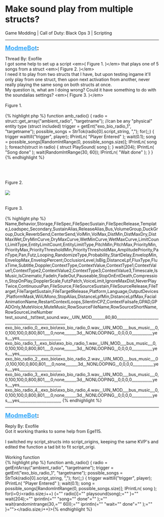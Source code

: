 # Make sound play from multiple structs?
Game Modding | Call of Duty: Black Ops 3 | Scripting

---
<strong style="font-size: 1.4em;"><span style="text-decoration: underline;text-decoration-color: #34a7f9;"><span style="color:#34a7f9;">ModmeBot</span></span>:</strong>

<p>Thread By: Exofile<br />I got some help to set up a script &lt;em&gt;( Figure 1. )&lt;/em&gt; that plays one of 5 songs from a struct &lt;em&gt;( Figure 2. )&lt;/em&gt;<br />I need it to play from two structs that I have, but upon testing ingame it&#39;ll only play from one struct, then upon next activation from another, never really playing the same song on both structs at once.<br />My question is, what am I doing wrong? Could it have something to do with the soundalias settings? &lt;em&gt;( Figure 3. )&lt;/em&gt;<br /> <br />Figure 1.<br /><br />
{% highlight php %}
function amb_radio()
{
    radio = struct::get_array("ambient_radio", "targetname"); //can be any "physical" entity type (struct included)
	trigger = getEnt("exo_bio_radio_1", "targetname");
	possible_songs = StrTok(radio[0].script_string, ",");
    for(;;)
	{
		trigger waittill("trigger", player);
		IPrintLn( "Player Entered" );
		wait(0.1);
		song = possible_songs[RandomIntRange(0, possible_songs.size)];
		IPrintLn( song );
		foreach(struct in radio)
        {
            struct PlaySound( song );
        }
		wait(204);
		IPrintLn( "Song done" );
        wait(RandomIntRange(30, 60));
		IPrintLn( "Wait done" );
    }
}{% endhighlight %}

<br /><br /> <br />Figure 2.<br /><br />
<img style="max-width: 500px;" src="http://i.imgur.com/1gWNeDJ.png">
<br /><br /> <br />Figure 3.<br /><br />
{% highlight php %}
Name,Behavior,Storage,FileSpec,FileSpecSustain,FileSpecRelease,Template,Loadspec,Secondary,SustainAlias,ReleaseAlias,Bus,VolumeGroup,DuckGroup,Duck,ReverbSend,CenterSend,VolMin,VolMax,DistMin,DistMaxDry,DistMaxWet,DryMinCurve,DryMaxCurve,WetMinCurve,WetMaxCurve,LimitCount,LimitType,EntityLimitCount,EntityLimitType,PitchMin,PitchMax,PriorityMin,PriorityMax,PriorityThresholdMin,PriorityThresholdMax,AmplitudePriority,PanType,Pan,Futz,Looping,RandomizeType,Probability,StartDelay,EnvelopMin,EnvelopMax,EnvelopPercent,OcclusionLevel,IsBig,DistanceLpf,FluxType,FluxTime,Subtitle,Doppler,ContextType,ContextValue,ContextType1,ContextValue1,ContextType2,ContextValue2,ContextType3,ContextValue3,Timescale,IsMusic,IsCinematic,FadeIn,FadeOut,Pauseable,StopOnEntDeath,Compression,StopOnPlay,DopplerScale,FutzPatch,VoiceLimit,IgnoreMaxDist,NeverPlayTwice,ContinuousPan,FileSource,FileSourceSustain,FileSourceRelease,FileTarget,FileTargetSustain,FileTargetRelease,Platform,Language,OutputDevices,PlatformMask,WiiUMono,StopAlias,DistanceLpfMin,DistanceLpfMax,FacialAnimationName,RestartContextLoops,SilentInCPZ,ContextFailsafe,GPAD,GPADOnly,MuteVoice,MuteMusic,RowSourceFileName,RowSourceShortName,RowSourceLineNumber
test_sound,,,tst\test_sound.wav,,,UIN_MOD,,,,,,,,,,,80,80,,,,,,,,,,,,,,,,,,,,,,,,,,,,,,,,,,,,,,,,,,,,,,,,,,,,,,,,,,,,,,,,,,,,,,,,,,,,,,,,,,,
exo_bio_radio_0,,,exo_bio\exo_bio_radio_0.wav,,,UIN_MOD,,,,,bus_music,,,,0,0,100,100,0,800,801,,,,,0,none,,,,,,,,,,3d,,,NONLOOPING,,,0,0,0,0,,,,,,,,,,,,,,,,,yes,,,,yes,,,,,,,,,,,,,,,,,,,,,,,,,,,,,,,,,,
exo_bio_radio_1,,,exo_bio\exo_bio_radio_1.wav,,,UIN_MOD,,,,,bus_music,,,,0,0,100,100,0,800,801,,,,,0,none,,,,,,,,,,3d,,,NONLOOPING,,,0,0,0,0,,,,,,,,,,,,,,,,,yes,,,,yes,,,,,,,,,,,,,,,,,,,,,,,,,,,,,,,,,,
exo_bio_radio_2,,,exo_bio\exo_bio_radio_2.wav,,,UIN_MOD,,,,,bus_music,,,,0,0,100,100,0,800,801,,,,,0,none,,,,,,,,,,3d,,,NONLOOPING,,,0,0,0,0,,,,,,,,,,,,,,,,,yes,,,,yes,,,,,,,,,,,,,,,,,,,,,,,,,,,,,,,,,,
exo_bio_radio_3,,,exo_bio\exo_bio_radio_3.wav,,,UIN_MOD,,,,,bus_music,,,,0,0,100,100,0,800,801,,,,,0,none,,,,,,,,,,3d,,,NONLOOPING,,,0,0,0,0,,,,,,,,,,,,,,,,,yes,,,,yes,,,,,,,,,,,,,,,,,,,,,,,,,,,,,,,,,,
exo_bio_radio_4,,,exo_bio\exo_bio_radio_4.wav,,,UIN_MOD,,,,,bus_music,,,,0,0,100,100,0,800,801,,,,,0,none,,,,,,,,,,3d,,,NONLOOPING,,,0,0,0,0,,,,,,,,,,,,,,,,,yes,,,,yes,,,,,,,,,,,,,,,,,,,,,,,,,,,,,,,,,,
{% endhighlight %}

</p>

---
<strong style="font-size: 1.4em;"><span style="text-decoration: underline;text-decoration-color: #34a7f9;"><span style="color:#34a7f9;">ModmeBot</span></span>:</strong>

<p>Reply By: Exofile<br />Got it working thanks to some help from Ege115.<br /> <br />I switched my script_structs into script_origins, keeping the same KVP&#39;s and edited the function a tad bit to fit script_origi.<br /> <br />Working function<br />{% highlight php %}
function amb_radio()
{
    radio = getEntArray("ambient_radio", "targetname");
	trigger = getEnt("exo_bio_radio_1", "targetname");
	possible_songs = StrTok(radio[0].script_string, ",");
    for(;;)
	{
		trigger waittill("trigger", player);
		IPrintLn( "Player Entered" );
		wait(0.1);
		song = possible_songs[RandomIntRange(0, possible_songs.size)];
		IPrintLn( song );
		for(i=0;i&lt;radio.size;i++) {="" radio[i]="" playsound(song);="" }="" wait(204);="" iprintln(="" "song="" done"="" );="" wait(randomintrange(30,="" 60));="" iprintln(="" "wait="" done"="" );="" }=""&gt;&lt;/radio.size;i++)&gt;{% endhighlight %}
</p>
